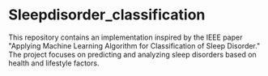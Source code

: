 # Sleepdisorder_classification
This repository contains an implementation inspired by the IEEE paper "Applying Machine Learning Algorithm for Classification of Sleep Disorder." The project focuses on predicting and analyzing sleep disorders based on health and lifestyle factors.
